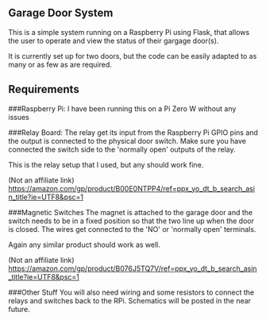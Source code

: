 ## Garage Door System

This is a simple system running on a Raspberry Pi using Flask, that allows the
user to operate and view the status of their gargage door(s).

It is currently set up for two doors, but the code can be easily adapted to as
many or as few as are required. 

## Requirements

###Raspberry Pi:
I have been running this on a Pi Zero W without any issues


###Relay Board:
The relay get its input from the Raspberry Pi GPIO pins and the output is
connected to the physical door switch. Make sure you have connected the switch
side to the 'normally open' outputs of the relay.

This is the relay setup that I used, but any should work fine.

(Not an affiliate link)
https://amazon.com/gp/product/B00E0NTPP4/ref=ppx_yo_dt_b_search_asin_title?ie=UTF8&psc=1


###Magnetic Switches
The magnet is attached to the garage door and the switch needs to be in a fixed
position so that the two line up when the door is closed. The wires get
connected to the 'NO' or 'normally open' terminals.

Again any similar product should work as well.

(Not an affiliate link)
https://amazon.com/gp/product/B076J5TQ7V/ref=ppx_yo_dt_b_search_asin_title?ie=UTF8&psc=1


###Other Stuff
You will also need wiring and some resistors to connect the relays and switches
back to the RPi.
Schematics will be posted in the near future.